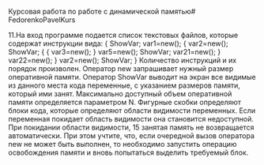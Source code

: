 Курсовая работа по работе с динамической памятью# FedorenkoPavelKurs

11.На вход программе подается список текстовых файлов, которые
содержат инструкции вида:
{
ShowVar;
var1=new(<size>);
{
var2=new(<size1>);
ShowVar;
{
{
var3=new(<size2>);
}
var5=new(<size3>);
ShowVar;
var21=new(<size12>);
}
var22=new(<size21>);
}
var2=new(<size1>);
ShowVar;
}
Количество инструкций и их порядок произволен. Оператор new
запрашивает нужный размер оперативной памяти. Оператор ShowVar
выводит на экран все видимые из данного места кода переменные, с
указанием размеров памяти, который ими занят. Максимально
доступный объем оперативной памяти определяется параметром N.
Фигурные скобки определяют блоки кода, которые определяют области
видимости переменных. Если переменная покидает область видимости
она становится недоступной. При покидании области видимости,
15
занятая память не возвращается автоматически. При этом учтите, что,
если очередной вызов оператора new не может быть выполнен, то
необходимо запустить операцию освобождения памяти и вновь
попытаться выделить требуемый блок.

